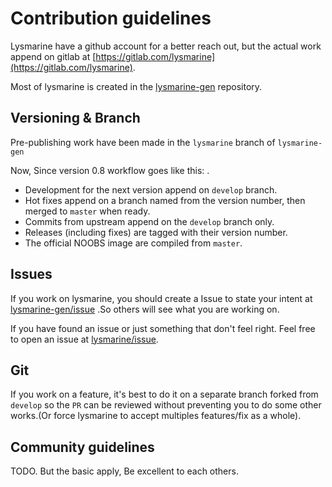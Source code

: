 # Contribution guidelines
Lysmarine have a github account for a  better reach out, but the actual work append on gitlab at
[https://gitlab.com/lysmarine](https://gitlab.com/lysmarine).

Most of lysmarine is created in the [lysmarine-gen](https://gitlab.com/lysmarine/lysmarine-gen) repository.

## Versioning & Branch
Pre-publishing work have been made in the `lysmarine` branch of `lysmarine-gen`

Now, Since version 0.8 workflow goes like this:  .
 - Development for the next version append on `develop` branch.
 - Hot fixes append on a branch named from the version number, then merged to `master` when ready.
 - Commits from upstream append on the `develop` branch only.
 - Releases (including fixes) are tagged with their version number.
 - The official NOOBS image are compiled from `master`.  


## Issues
If you work on lysmarine, you should create a Issue to state your intent at [lysmarine-gen/issue](https://gitlab.com/lysmarine/lysmarine-gen/issue) .So others will see what you are working on.  

If you have found an issue or just something that don't feel right. Feel free to open an issue at [lysmarine/issue](https://gitlab.com/lysmarine/lysmarine/issue).


## Git

  If you work on a feature, it's best to do it on a separate branch forked from `develop` so the `PR` can be reviewed without preventing you to do some other works.(Or force lysmarine to accept multiples features/fix as a whole).

## Community guidelines
TODO. But the basic apply, Be excellent to each others.
